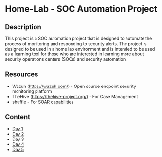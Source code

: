 # Home-Lab - SOC Automation Project

## Description
This project is a SOC automation project that is designed to automate the process of monitoring and responding to security alerts. The project is designed to be used in a home lab environment and is intended to be used as a learning tool for those who are interested in learning more about security operations centers (SOCs) and security automation.

## Resources
- Wazuh (https://wazuh.com/) - Open source endpoint security monitoring platform
- TheHive (https://thehive-project.org/) - For Case Management
- shuffle - For SOAR capabilities

## Content
- [Day 1](Day1/README.md)
- [Day 2](Day2/README.md)
- [Day 3](Day3/README.md)
- [Day 4](Day4/README.md)
- [Day 5](Day5/README.md)

